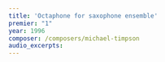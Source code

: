 ```yaml
---
title: 'Octaphone for saxophone ensemble'
premier: "1"
year: 1996
composer: /composers/michael-timpson
audio_excerpts: 
---
```

